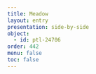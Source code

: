 ```yaml
---
title: Meadow
layout: entry
presentation: side-by-side
object:
  - id: ptl-24706
order: 442
menu: false
toc: false
---
```

